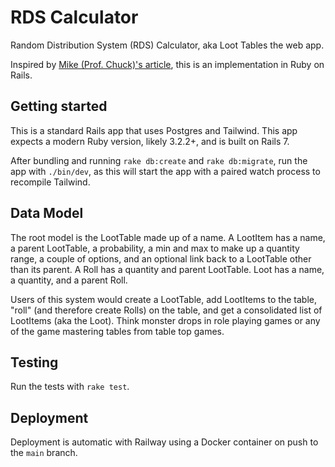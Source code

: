 # RDS Calculator

Random Distribution System (RDS) Calculator, aka Loot Tables the web app.

Inspired by [Mike (Prof. Chuck)'s article](https://www.codeproject.com/Articles/420046/Loot-Tables-Random-Maps-and-Monsters-Part-I), this is an implementation in Ruby on Rails.

## Getting started

This is a standard Rails app that uses Postgres and Tailwind.
This app expects a modern Ruby version, likely 3.2.2+, and is built on Rails 7.

After bundling and running `rake db:create` and `rake db:migrate`, run the app with `./bin/dev`, as this will start the app with a paired watch process to recompile Tailwind.

## Data Model

The root model is the LootTable made up of a name.
A LootItem has a name, a parent LootTable, a probability, a min and max to make up a quantity range, a couple of options, and an optional link back to a LootTable other than its parent.
A Roll has a quantity and parent LootTable.
Loot has a name, a quantity, and a parent Roll.

Users of this system would create a LootTable, add LootItems to the table, "roll" (and therefore create Rolls) on the table, and get a consolidated list of LootItems (aka the Loot).
Think monster drops in role playing games or any of the game mastering tables from table top games.

## Testing

Run the tests with `rake test`.

## Deployment

Deployment is automatic with Railway using a Docker container on push to the `main` branch.